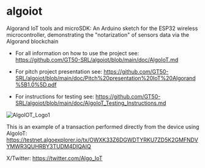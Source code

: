 # algoiot
Algorand IoT tools and microSDK: An Arduino sketch for the ESP32 wireless microcontroller, demonstrating the "notarization" of sensors data via the Algorand blockchain

- For all information on how to use the project see:
https://github.com/GT50-SRL/algoiot/blob/main/doc/AlgoIoT.md

- For pitch project presentation see: https://github.com/GT50-SRL/algoiot/blob/main/doc/Pitch%20presentation%20IoT%20Algorand%5B1.0%5D.pdf
- For instructions for testing see: https://github.com/GT50-SRL/algoiot/blob/main/doc/AlgoIoT_Testing_Instructions.md

![AlgoIOT_Logo1](https://github.com/GT50-SRL/algoiot/assets/2614303/ba16d833-7ad2-47f5-8bae-315dbd41f9d2)

This is an example of a transaction performed directly from the device using AlgoIoT: https://testnet.algoexplorer.io/tx/OWXK33Z6DGWDTYRKU7ZD5K2GMFNDVYMWR3QUHRBY3TUDM4DIQAIQ

X/Twitter: https://twitter.com/Algo_IoT

